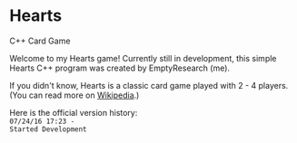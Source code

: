 # Hearts
C++ Card Game

Welcome to my Hearts game! Currently still in development, this simple Hearts C++ program was created by EmptyResearch (me).

If you didn't know, Hearts is a classic card game played with 2 - 4 players. (You can read more on <a href=http://wikipedia.org/wiki/Hearts>Wikipedia</a>.)

Here is the official version history:<br>
  <code>07/24/16 17:23 - Started Development 
  
  </code>

